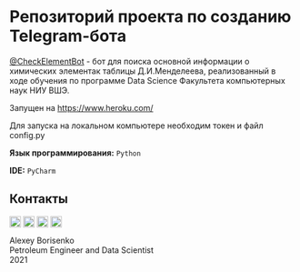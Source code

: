 # Репозиторий проекта по созданию Telegram-бота

[@CheckElementBot](https://t.me/CheckElementBot) - бот для поиска основной информации о химических элементак таблицы Д.И.Менделеева, реализованный в ходе обучения по программе Data Scienсe Факультета компьютерных наук НИУ ВШЭ.

Запущен на https://www.heroku.com/

Для запуска на локальном компьютере необходим токен и файл config.py

**Язык программирования:** `Python`

**IDE:** `PyCharm`

## Контакты

[<img align="center" src="https://image.flaticon.com/icons/png/512/1384/1384088.png" width="20" />](https://www.linkedin.com/in/borisenkoru/) 
[<img align="center" src="https://image.flaticon.com/icons/png/512/1051/1051360.png" width="20" />](https://www.facebook.com/borisenko.ru/)
[<img align="center" src="https://image.flaticon.com/icons/png/512/1384/1384031.png" width="20" />](https://www.instagram.com/borisenko_ru/)
[<img align="center" src="https://image.flaticon.com/icons/png/512/2111/2111812.png" width="20" />](https://t.me/borisenko_ru)

Alexey Borisenko \
Petroleum Engineer and Data Scientist \
2021

